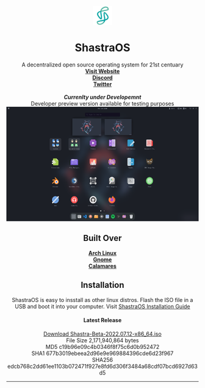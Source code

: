 <!--🖇🖇🖇🖇🖇-->
 <p align="center">
   <img width="50" height="50" src="https://raw.githubusercontent.com/Shastra-OS/art/a46d736f0fde46cc80d51d13d70dc19e29e93b47/Icons/shastraos-logo.svg" alt="Logo">
  </p>
  <h1 align="center"><b>ShastraOS</b></h1>
<!--🖇🖇🖇🖇🖇-->
<p align="center">
  A decentralized open source operating system for 21st centuary
    <br />
    <a href="https://shastraos.vercel.app"><strong>Visit Website</strong></a><br />
    <a href="https://discord.com/invite/5Z4UMvhppm"><strong>Discord</strong></a><br />
    <a href="https://twitter.com/ShastraOS"><strong>Twitter</strong></a>
    <br /> <br />
   <i><strong> Currenlty under Developemnt</strong></i><br />
    Developer preview version available for testing purposes
    <br/>
   <img height="300" src="https://raw.githubusercontent.com/Shastra-OS/art/main/screenshots/shot0084.png" alt="Screenshot">
</p>

<h2 align="center">Built Over</h2>
<p align="center">
<a href="https://gitlab.archlinux.org/archlinux/archiso"><strong>Arch Linux</strong></a><br />
<a href="https://gitlab.gnome.org/GNOME"><strong>Gnome</strong></a><br />
<a href="https://github.com/calamares/calamares"><strong>Calamares</strong></a><br />
</p>
<h2 align="center">Installation</h2>
<p align="center">
ShastraOS is easy to insstall as other linux distros.
Flash the ISO file in a USB and boot it into your computer.
Visit <a href="https://shastraos.vercel.app/guide">ShastraOS Installation Guide</a>
</p>

<h4 align="center">Latest Release</h4>
<p align="center">
<a href="https://osdn.net/frs/redir.php?m=gigenet&f=shastraos%2F77132%2FShastra-Beta-2022.07.17-x86_64.iso"> Download Shastra-Beta-2022.07.12-x86_64.iso </a><br />
File Size
2,171,940,864 bytes<br />
MD5
c19b96e09c4b0346f8f75c6d0b952472<br />
SHA1
677b3019ebeea2d96e9e969884396cde6d23f967<br />
SHA256
edcb768c2dd61ee1103b072471f927e8fd6d306f3484a68cdf07bcd6927d63d5
</p>
<hr>

